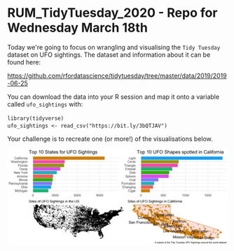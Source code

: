 # RUM_TidyTuesday_2020 - Repo for Wednesday March 18th

Today we're going to focus on wrangling and visualising the `Tidy Tuesday` dataset on UFO sightings.  The dataset and information about it can be found here:

https://github.com/rfordatascience/tidytuesday/tree/master/data/2019/2019-06-25

You can download the data into your R session and map it onto a variable called `ufo_sightings` with:

`library(tidyverse)`\
`ufo_sightings <- read_csv("https://bit.ly/3bQTJAV")`  

Your challenge is to recreate one (or more!) of the visualisations below.

![TIdy_Tuesday_UFO_data_images](https://raw.githubusercontent.com/ajstewartlang/RUM_TidyTuesday_2020/master/plots_to_recreate.jpeg)

